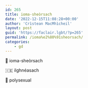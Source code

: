 ```yaml
---
id: 265
title: ioma-sheòrsach
date: '2022-12-15T11:08:28+00:00'
author: 'Crìstean MacMhìcheil'
layout: post
guid: 'https://faclair.lgbt/?p=265'
permalink: /ioma%e2%80%91sheorsach/
categories:
    - gd
---
```


&#x1f3f4;&#xe0067;&#xe0062;&#xe0073;&#xe0063;&#xe0074;&#xe007f; ioma-sheòrsach

&#x1f1ee;&#x1f1ea; ilghnéasach

&#x1f3f4;&#xe0067;&#xe0062;&#xe0065;&#xe006e;&#xe0067;&#xe007f; polysexual